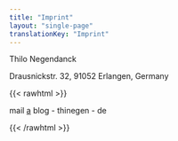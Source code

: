 ```yaml
---
title: "Imprint"
layout: "single-page"
translationKey: "Imprint"
---
```


Thilo Negendanck

Drausnickstr. 32, 91052 Erlangen, Germany

{{< rawhtml >}}
<p>mail <u>a</u> blog - thinegen - de</p>
{{< /rawhtml >}}
